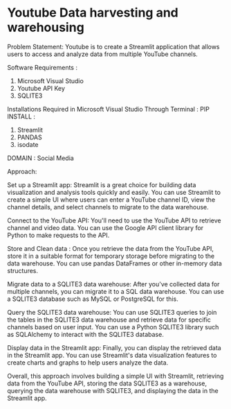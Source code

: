 # Youtube Data harvesting and warehousing
Problem Statement:
Youtube is to create a Streamlit application that allows users to access and analyze data from multiple YouTube channels. 

Software Requirements :
1.	Microsoft Visual Studio
2.  Youtube API Key
3.  SQLITE3

Installations Required in Microsoft Visual Studio Through Terminal :
PIP INSTALL :
1.	Streamlit
2.	PANDAS
3.	isodate

DOMAIN : Social Media

Approach:

Set up a Streamlit app: Streamlit is a great choice for building data visualization and analysis tools quickly and easily. You can use Streamlit to create a simple UI where users can enter a YouTube channel ID, view the channel details, and select channels to migrate to the data warehouse.

Connect to the YouTube API: You'll need to use the YouTube API to retrieve channel and video data. You can use the Google API client library for Python to make requests to the API.

Store and Clean data : Once you retrieve the data from the YouTube API, store it in a suitable format for temporary storage before migrating to the data warehouse. You can use pandas DataFrames or other in-memory data structures.

Migrate data to a SQLITE3 data warehouse: After you've collected data for multiple channels, you can migrate it to a SQL data warehouse. You can use a SQLITE3 database such as MySQL or PostgreSQL for this.

Query the SQLITE3 data warehouse: You can use SQLITE3 queries to join the tables in the SQLITE3 data warehouse and retrieve data for specific channels based on user input. You can use a Python SQLITE3 library such as SQLAlchemy to interact with the SQLITE3 database.

Display data in the Streamlit app: Finally, you can display the retrieved data in the Streamlit app. You can use Streamlit's data visualization features to create charts and graphs to help users analyze the data.

Overall, this approach involves building a simple UI with Streamlit, retrieving data from the YouTube API, storing the data SQLITE3 as a warehouse, querying the data warehouse with SQLITE3, and displaying the data in the Streamlit app.

